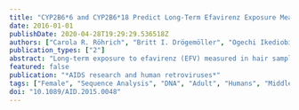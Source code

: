 ```yaml
---
title: "CYP2B6*6 and CYP2B6*18 Predict Long-Term Efavirenz Exposure Measured in Hair Samples in HIV-Positive South African Women"
date: 2016-01-01
publishDate: 2020-04-28T19:29:29.536518Z
authors: ["Carola R. Röhrich", "Britt I. Drögemöller", "Ogechi Ikediobi", "Lize van der Merwe", "Nelis Grobbelaar", "Galen E. B. Wright", "Nathaniel McGregor", "Louise Warnich"]
publication_types: ["2"]
abstract: "Long-term exposure to efavirenz (EFV) measured in hair samples may predict response to antiretroviral treatment (ART). Polymorphisms in CYP2B6 are known to alter EFV levels. The aim of this study was to assess the relationship between CYP2B6 genotype, EFV levels measured in hair, and virological outcomes on ART in a real-world setting. We measured EFV levels in hair from HIV-positive South African females who had been receiving EFV-based treatment for at least 3 months from the South African Black (SAB) (n = 81) and Cape Mixed Ancestry (CMA) (n = 53) populations. Common genetic variation in CYP2B6 was determined in 15 individuals from each population using bidirectional Sanger sequencing. Prioritized variants (n = 16) were subsequently genotyped in the entire patient cohort (n = 134). The predictive value of EFV levels in hair and selected variants in CYP2B6 on virological treatment outcomes was assessed. Previously described alleles (CYP2B6*2, CYP2B6*5, CYP2B6*6, CYP2B6*17, and CYP2B6*18), as well as two novel alleles (CYP2B6*31 and CYP2B6*32), were detected in this study. Compared to noncarriers, individuals homozygous for CYP2B6*6 had ∼109% increased EFV levels in hair (p = .016) and CYP2B6*18 heterozygotes demonstrated 82% higher EFV hair levels (p = .0006). This study confirmed that alleles affecting CYP2B6 metabolism and subsequent EFV exposure are present at significant frequencies in both the SAB and CMA populations. Furthermore, this study demonstrated that the use of hair samples for testing EFV concentrations may be a useful tool in determining long-term drug exposure in resource-limited countries."
featured: false
publication: "*AIDS research and human retroviruses*"
tags: ["Female", "Sequence Analysis", "DNA", "Adult", "Humans", "Middle Aged", "South Africa", "Aged", "Young Adult", "Benzoxazines", "Cytochrome P-450 CYP2B6", "Ethnic Groups", "HIV Infections", "Hair", "Reverse Transcriptase Inhibitors"]
doi: "10.1089/AID.2015.0048"
---
```



